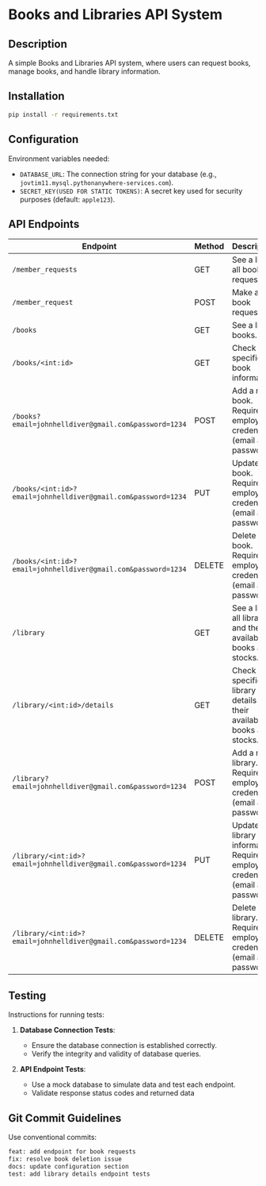 
# Books and Libraries API System

## Description
A simple Books and Libraries API system, where users can request books, manage books, and handle library information.

## Installation
```cmd
pip install -r requirements.txt
```

## Configuration
Environment variables needed:

- `DATABASE_URL`: The connection string for your database (e.g., `jovtim11.mysql.pythonanywhere-services.com`).
- `SECRET_KEY(USED FOR STATIC TOKENS)`: A secret key used for security purposes (default: `apple123`).

## API Endpoints
| Endpoint                                            | Method | Description                                                                 |
|----------------------------------------------------|--------|-----------------------------------------------------------------------------|
| `/member_requests`                                 | GET    | See a list of all book requests.                                            |
| `/member_request`                                  | POST   | Make a book request.                                                        |
| `/books`                                           | GET    | See a list of books.                                                        |
| `/books/<int:id>`                                  | GET    | Check specific book information.                                            |
| `/books?email=johnhelldiver@gmail.com&password=1234`| POST   | Add a new book. Requires employee credentials (email and password).         |
| `/books/<int:id>?email=johnhelldiver@gmail.com&password=1234` | PUT    | Update a book. Requires employee credentials (email and password).          |
| `/books/<int:id>?email=johnhelldiver@gmail.com&password=1234` | DELETE | Delete a book. Requires employee credentials (email and password).          |
| `/library`                                         | GET    | See a list of all libraries and their available books and stocks.           |
| `/library/<int:id>/details`                        | GET    | Check specific library details and their available books and stocks.        |
| `/library?email=johnhelldiver@gmail.com&password=1234` | POST   | Add a new library. Requires employee credentials (email and password).      |
| `/library/<int:id>?email=johnhelldiver@gmail.com&password=1234` | PUT    | Update library information. Requires employee credentials (email and password). |
| `/library/<int:id>?email=johnhelldiver@gmail.com&password=1234` | DELETE | Delete a library. Requires employee credentials (email and password).     


## Testing
Instructions for running tests:

1. **Database Connection Tests**:
   - Ensure the database connection is established correctly.
   - Verify the integrity and validity of database queries.

2. **API Endpoint Tests**:
   - Use a mock database to simulate data and test each endpoint.
   - Validate response status codes and returned data

## Git Commit Guidelines
Use conventional commits:
```bash
feat: add endpoint for book requests
fix: resolve book deletion issue
docs: update configuration section
test: add library details endpoint tests
```
